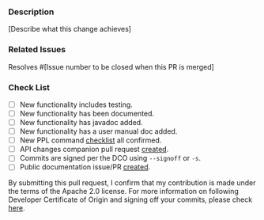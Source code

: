 ### Description
[Describe what this change achieves]

### Related Issues
Resolves #[Issue number to be closed when this PR is merged]
<!-- List any other related issues here -->

### Check List
- [ ] New functionality includes testing.
- [ ] New functionality has been documented.
 - [ ] New functionality has javadoc added.
 - [ ] New functionality has a user manual doc added.
- [ ] New PPL command [checklist](https://github.com/opensearch-project/sql/blob/main/DEVELOPER_GUIDE.rst#new-ppl-command-checklist) all confirmed.
- [ ] API changes companion pull request [created](https://github.com/opensearch-project/opensearch-api-specification/blob/main/DEVELOPER_GUIDE.md).
- [ ] Commits are signed per the DCO using `--signoff` or `-s`.
- [ ] Public documentation issue/PR [created](https://github.com/opensearch-project/documentation-website/issues/new/choose).

By submitting this pull request, I confirm that my contribution is made under the terms of the Apache 2.0 license.
For more information on following Developer Certificate of Origin and signing off your commits, please check [here](https://github.com/opensearch-project/sql/blob/main/CONTRIBUTING.md#developer-certificate-of-origin).
